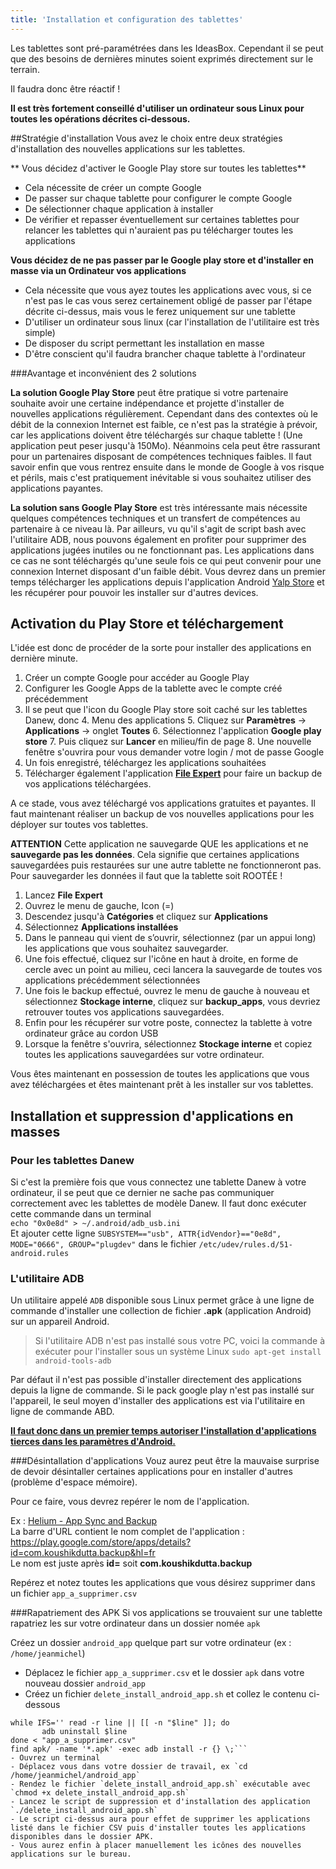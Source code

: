 ```yaml
---
title: 'Installation et configuration des tablettes'
---
```


Les tablettes sont pré-paramétrées dans les IdeasBox. Cependant il se peut que des besoins de dernières minutes soient exprimés directement sur le terrain.

Il faudra donc être réactif ! 

**Il est très fortement conseillé d'utiliser un ordinateur sous Linux pour toutes les opérations décrites ci-dessous.**

##Stratégie d'installation 
Vous avez le choix entre deux stratégies d'installation des nouvelles applications sur les tablettes.  

** Vous décidez d'activer le Google Play store sur toutes les tablettes**
  * Cela nécessite de créer un compte Google 
  * De passer sur chaque tablette pour configurer le compte Google
  * De sélectionner chaque application à installer 
  * De vérifier et repasser éventuellement sur certaines tablettes pour relancer les tablettes qui n'auraient pas pu télécharger toutes les applications

**Vous décidez de ne pas passer par le Google play store et d'installer en masse via un Ordinateur vos applications**
  * Cela nécessite que vous ayez toutes les applications avec vous, si ce n'est pas le cas vous serez certainement obligé de passer par l'étape décrite ci-dessus, mais vous le ferez uniquement sur une tablette
  * D'utiliser un ordinateur sous linux (car l'installation de l'utilitaire est très simple)
  * De disposer du script permettant les installation en masse 
  * D'être conscient qu'il faudra brancher chaque tablette à l'ordinateur

###Avantage et inconvénient des 2 solutions 

**La solution Google Play Store** peut être pratique si votre partenaire souhaite avoir une certaine indépendance et projette d'installer de nouvelles applications régulièrement. Cependant dans des contextes où le débit de la connexion Internet est faible, ce n'est pas la stratégie à prévoir, car les applications doivent être téléchargés sur chaque tablette ! (Une application peut peser jusqu'à 150Mo). Néanmoins cela peut être rassurant pour un partenaires disposant de compétences techniques faibles. Il faut savoir enfin que vous rentrez ensuite dans le  monde de Google à vos risque et périls, mais c'est pratiquement inévitable si vous souhaitez utiliser des applications payantes.  


**La solution sans Google Play Store** est très intéressante mais nécessite quelques compétences techniques et un transfert de compétences au partenaire à ce niveau là. Par ailleurs, vu qu'il s'agit de script bash avec l'utilitaire ADB, nous pouvons également en profiter pour supprimer des applications jugées inutiles ou ne fonctionnant pas. Les applications dans ce cas ne sont téléchargés qu'une seule fois ce qui peut convenir pour une connexion Internet disposant d'un faible débit. Vous devrez dans un premier temps télécharger les applications depuis l'application Android [Yalp Store](https://f-droid.org/fr/packages/com.github.yeriomin.yalpstore/) et les récupérer pour pouvoir les installer sur d'autres devices.

## Activation du Play Store et téléchargement

L'idée est donc de procéder de la sorte pour installer des applications en dernière minute.
1. Créer un compte Google pour accéder au Google Play
2. Configurer les Google Apps de la tablette avec le compte créé précédemment 
  3. Il se peut que l'icon du Google Play store soit caché sur les tablettes Danew, donc 
    4. Menu des applications
    5. Cliquez sur **Paramètres** -> **Applications** -> onglet **Toutes**
    6. Sélectionnez l'application **Google play store**
    7. Puis cliquez sur **Lancer** en milieu/fin de page
    8. Une nouvelle fenêtre s'ouvrira pour vous demander votre login / mot de passe Google
9. Un fois enregistré, téléchargez les applications souhaitées 
10. Télécharger également l'application [**File Expert**](https://play.google.com/store/apps/details?noprocess&id=xcxin.filexpert) pour faire un backup de vos applications téléchargées. 

A ce stade, vous avez téléchargé vos applications gratuites et payantes. Il faut maintenant réaliser un backup de vos nouvelles applications pour les déployer sur toutes vos tablettes.

**ATTENTION** Cette application ne sauvegarde QUE les applications et ne **sauvegarde pas les données**. Cela signifie que certaines applications sauvegardées puis restaurées sur une autre tablette ne fonctionneront pas. Pour sauvegarder les données il faut que la tablette soit ROOTÉE !

1. Lancez **File Expert**
2. Ouvrez le menu de gauche, Icon (=)
3. Descendez jusqu'à **Catégories** et cliquez sur **Applications**
4. Sélectionnez **Applications installées**
5. Dans le panneau qui vient de s’ouvrir, sélectionnez (par un appui long) les applications que vous souhaitez sauvegarder.
6. Une fois effectué, cliquez sur l'icône en haut à droite, en forme de cercle avec un point au milieu, ceci lancera la sauvegarde de toutes vos applications précédemment sélectionnées
7. Une fois le backup effectué, ouvrez le menu de gauche à nouveau et sélectionnez **Stockage interne**, cliquez sur **backup_apps**, vous devriez retrouver toutes vos applications sauvegardées.
8. Enfin pour les récupérer sur votre poste, connectez la tablette à votre ordinateur grâce au cordon USB 
9. Lorsque la fenêtre s'ouvrira, sélectionnez **Stockage interne** et copiez toutes les applications sauvegardées sur votre ordinateur.

Vous êtes maintenant en possession de toutes les applications que vous avez téléchargées et êtes maintenant prêt à les installer sur vos tablettes.

## Installation et suppression d'applications en masses

### Pour les tablettes Danew 
Si c'est la première fois que vous connectez une tablette Danew à votre ordinateur, il se peut que ce dernier ne sache pas communiquer correctement avec les tablettes de modèle Danew. Il faut donc exécuter cette commande dans un terminal  
`echo "0x0e8d" > ~/.android/adb_usb.ini`  
Et ajouter cette ligne `SUBSYSTEM=="usb", ATTR{idVendor}=="0e8d", MODE="0666", GROUP="plugdev"` dans le fichier `/etc/udev/rules.d/51-android.rules`

### L'utilitaire ADB

Un utilitaire appelé `ADB` disponible sous Linux permet grâce à une ligne de commande d'installer une collection de fichier **.apk** (application Android) sur un appareil Android. 

> Si l'utilitaire ADB n'est pas installé sous votre PC, voici la commande à exécuter pour l'installer sous un système Linux 
`sudo apt-get install android-tools-adb`

Par défaut il n'est pas possible d'installer directement des applications depuis la ligne de commande. Si le pack google play n'est pas installé  sur l'appareil, le seul moyen d'installer des applications est via l'utilitaire en ligne de commande ABD. 

**[Il faut donc dans un premier temps autoriser l'installation d'applications tierces dans les paramètres d'Android.](http://www.frandroid.com/comment-faire/lemultimedia/231266_autoriserlessourcesinconnues)**

###Désintallation d'applications
Vouz aurez peut être la mauvaise surprise de devoir désintaller certaines applications pour en installer d'autres (problème d'espace mémoire).  

Pour ce faire, vous devrez repérer le nom de l'application. 

Ex : [Helium - App Sync and Backup](https://play.google.com/store/apps/details?noprocess&id=com.koushikdutta.backup&hl=fr)  
La barre d'URL contient le nom complet de l'application : 
https://play.google.com/store/apps/details?id=com.koushikdutta.backup&hl=fr  
Le nom est juste après **id=** soit **com.koushikdutta.backup**

Repérez et notez toutes les applications que vous désirez supprimer dans un fichier `app_a_supprimer.csv`  

###Rapatriement des APK
Si vos applications se trouvaient sur une tablette rapatriez les sur votre ordinateur dans un dossier nomée `apk`


Créez un dossier `android_app` quelque part sur votre ordinateur (ex :  `/home/jeanmichel`)
 - Déplacez le fichier `app_a_supprimer.csv` et le dossier `apk` dans votre nouveau dossier `android_app`
 - Créez un fichier `delete_install_android_app.sh` et collez le contenu ci-dessous  
 ```#!/bin/bash
while IFS='' read -r line || [[ -n "$line" ]]; do
	    adb uninstall $line
done < "app_a_supprimer.csv"  
find apk/ -name '*.apk' -exec adb install -r {} \;```
 - Ouvrez un terminal
 - Déplacez vous dans votre dossier de travail, ex `cd /home/jeanmichel/android_app`
 - Rendez le fichier `delete_install_android_app.sh` exécutable avec `chmod +x delete_install_android_app.sh`
 - Lancez le script de suppression et d'installation des application `./delete_install_android_app.sh`
 - Le script ci-dessus aura pour effet de supprimer les applications listé dans le fichier CSV puis d'installer toutes les applications disponibles dans le dossier APK. 
 - Vous aurez enfin à placer manuellement les icônes des nouvelles applications sur le bureau.
